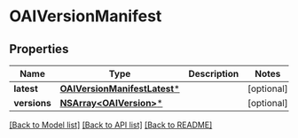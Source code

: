 # OAIVersionManifest

## Properties
Name | Type | Description | Notes
------------ | ------------- | ------------- | -------------
**latest** | [**OAIVersionManifestLatest***](OAIVersionManifestLatest.md) |  | [optional] 
**versions** | [**NSArray&lt;OAIVersion&gt;***](OAIVersion.md) |  | [optional] 

[[Back to Model list]](../README.md#documentation-for-models) [[Back to API list]](../README.md#documentation-for-api-endpoints) [[Back to README]](../README.md)


